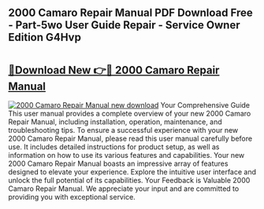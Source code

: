## 2000 Camaro Repair Manual PDF Download Free - Part-5wo User Guide Repair - Service Owner Edition G4Hvp

# <h2><a href="http://bc44011.oget.top/?id=2000+Camaro+Repair+Manual">🔗Download New 👉🔴 2000 Camaro Repair Manual</a></h2>

[![2000 Camaro Repair Manual new download](https://i.imgur.com/5g1atiW.png)](http://bc44011.oget.top/?id=2000+Camaro+Repair+Manual)
Your Comprehensive Guide This user manual provides a complete overview of your new 2000 Camaro Repair Manual, including installation, operation, maintenance, and troubleshooting tips. To ensure a successful experience with your new 2000 Camaro Repair Manual, please read this user manual carefully before use. It includes detailed instructions for product setup, as well as information on how to use its various features and capabilities. Your new 2000 Camaro Repair Manual boasts an impressive array of features designed to elevate your experience. Explore the intuitive user interface and unlock the full potential of its capabilities. Your Feedback is Valuable 2000 Camaro Repair Manual. We appreciate your input and are committed to providing you with exceptional service.
